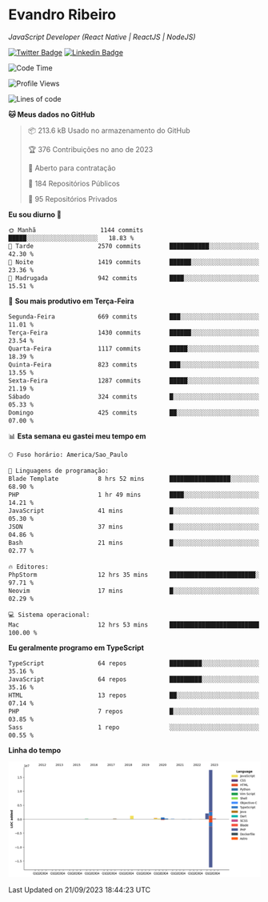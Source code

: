 # Evandro **Ribeiro**

*JavaScript Developer (React Native | ReactJS | NodeJS)*

[![Twitter Badge](https://img.shields.io/badge/-@ribeiroevandro-201B2D?style=flat-square&labelColor=201B2D&logo=twitter&logoColor=white&link=https://twitter.com/ribeiroevandro)](https://twitter.com/ribeiroevandro) 
[![Linkedin Badge](https://img.shields.io/badge/-Evandro%20Ribeiro-201B2D?style=flat-square&logo=Linkedin&logoColor=white&link=https://www.linkedin.com/in/ribeiroevandro)](https://www.linkedin.com/in/ribeiroevandro) 


<!--START_SECTION:waka-->
![Code Time](http://img.shields.io/badge/Code%20Time-3%2C408%20hrs%2030%20mins-blue)

![Profile Views](http://img.shields.io/badge/Visualizac%C3%B5es%20do%20perfil-0-blue)

![Lines of code](https://img.shields.io/badge/Desde%20o%20Hello%20World%20eu%20escrevi-23.0%20million%20linhas%20de%20c%C3%B3digo-blue)

**🐱 Meus dados no GitHub** 

> 📦 213.6 kB Usado no armazenamento do GitHub 
 > 
> 🏆 376 Contribuições no ano de 2023
 > 
> 💼 Aberto para contratação
 > 
> 📜 184 Repositórios Públicos 
 > 
> 🔑 95 Repositórios Privados 
 > 
**Eu sou diurno 🐤** 

```text
🌞 Manhã                  1144 commits        █████░░░░░░░░░░░░░░░░░░░░   18.83 % 
🌆 Tarde                  2570 commits        ███████████░░░░░░░░░░░░░░   42.30 % 
🌃 Noite                  1419 commits        ██████░░░░░░░░░░░░░░░░░░░   23.36 % 
🌙 Madrugada              942 commits         ████░░░░░░░░░░░░░░░░░░░░░   15.51 % 
```
📅 **Sou mais produtivo em Terça-Feira** 

```text
Segunda-Feira            669 commits         ███░░░░░░░░░░░░░░░░░░░░░░   11.01 % 
Terça-Feira              1430 commits        ██████░░░░░░░░░░░░░░░░░░░   23.54 % 
Quarta-Feira             1117 commits        █████░░░░░░░░░░░░░░░░░░░░   18.39 % 
Quinta-Feira             823 commits         ███░░░░░░░░░░░░░░░░░░░░░░   13.55 % 
Sexta-Feira              1287 commits        █████░░░░░░░░░░░░░░░░░░░░   21.19 % 
Sábado                   324 commits         █░░░░░░░░░░░░░░░░░░░░░░░░   05.33 % 
Domingo                  425 commits         ██░░░░░░░░░░░░░░░░░░░░░░░   07.00 % 
```


📊 **Esta semana eu gastei meu tempo em** 

```text
🕑︎ Fuso horário: America/Sao_Paulo

💬 Linguagens de programação: 
Blade Template           8 hrs 52 mins       █████████████████░░░░░░░░   68.90 % 
PHP                      1 hr 49 mins        ████░░░░░░░░░░░░░░░░░░░░░   14.21 % 
JavaScript               41 mins             █░░░░░░░░░░░░░░░░░░░░░░░░   05.30 % 
JSON                     37 mins             █░░░░░░░░░░░░░░░░░░░░░░░░   04.86 % 
Bash                     21 mins             █░░░░░░░░░░░░░░░░░░░░░░░░   02.77 % 

🔥 Editores: 
PhpStorm                 12 hrs 35 mins      ████████████████████████░   97.71 % 
Neovim                   17 mins             █░░░░░░░░░░░░░░░░░░░░░░░░   02.29 % 

💻 Sistema operacional: 
Mac                      12 hrs 53 mins      █████████████████████████   100.00 % 
```

**Eu geralmente programo em TypeScript** 

```text
TypeScript               64 repos            █████████░░░░░░░░░░░░░░░░   35.16 % 
JavaScript               64 repos            █████████░░░░░░░░░░░░░░░░   35.16 % 
HTML                     13 repos            ██░░░░░░░░░░░░░░░░░░░░░░░   07.14 % 
PHP                      7 repos             █░░░░░░░░░░░░░░░░░░░░░░░░   03.85 % 
Sass                     1 repo              ░░░░░░░░░░░░░░░░░░░░░░░░░   00.55 % 
```



**Linha do tempo**

![Lines of Code chart](https://raw.githubusercontent.com/ribeiroevandro/ribeiroevandro/main/assets/bar_graph.png)


 Last Updated on 21/09/2023 18:44:23 UTC
<!--END_SECTION:waka-->
